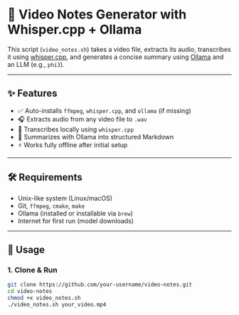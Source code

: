 # 🎥 Video Notes Generator with Whisper.cpp + Ollama

This script (`video_notes.sh`) takes a video file, extracts its audio, transcribes it using [whisper.cpp](https://github.com/ggerganov/whisper.cpp), and generates a concise summary using [Ollama](https://ollama.com/) and an LLM (e.g., `phi3`).

---

## ✨ Features

- ✅ Auto-installs `ffmpeg`, `whisper.cpp`, and `ollama` (if missing)
- 🎧 Extracts audio from any video file to `.wav`
- 🧠 Transcribes locally using `whisper.cpp`
- 📝 Summarizes with Ollama into structured Markdown
- ⚡ Works fully offline after initial setup

---

## 🛠 Requirements

- Unix-like system (Linux/macOS)
- Git, `ffmpeg`, `cmake`, `make`
- Ollama (installed or installable via `brew`)
- Internet for first run (model downloads)

---

## 🚀 Usage

### 1. Clone & Run

```bash
git clone https://github.com/your-username/video-notes.git
cd video-notes
chmod +x video_notes.sh
./video_notes.sh your_video.mp4
